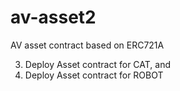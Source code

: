 # av-asset2
AV asset contract based on ERC721A

3) Deploy Asset contract for CAT, and
4) Deploy Asset contract for ROBOT
